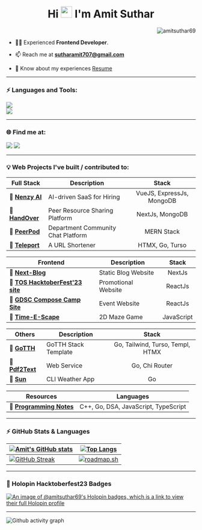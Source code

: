 <!-- <img src="https://github.com/1999AZZAR/1999AZZAR/blob/main/resources/img/grid-snake.svg" /> -->
<h1 align="center" style="font-weight: bold">Hi <img src="https://blog.joypixels.com/content/images/2019/06/waving_hand_sign_1024.gif" width="30px"> I'm Amit Suthar</h1>
<!-- <h3 align="center">Frontend Developer</h3> -->

<p align="right"> <img src="https://komarev.com/ghpvc/?username=amitsuthar69&label=Profile%20views&color=0e75b6" alt="amitsuthar69" /> </p>

- 👨‍💻 Experienced **Frontend Developer**.

- 📫 Reach me at **sutharamit707@gmail.com**

- 📄 Know about my experiences [Resume](https://drive.google.com/file/d/1jGltlluBcoqeC65VxPP1OZtXz78zDiro/view?usp=sharing)

---

<h3 style="font-weight: bold" >⚡ Languages and Tools:</h3>
<p> 
<img src="https://skillicons.dev/icons?i=go,js,nodejs,sqlite,mongodb,docker" />
<br/>
<img src="https://skillicons.dev/icons?i=htmx,tailwindcss,react,vue,nextjs,arch" />
</p>

---

<h3 style="font-weight: bold" >🌐 Find me at:</h3>

<p>
<a href="https://x.com/oyee_amitt"><img src="https://skillicons.dev/icons?i=twitter" /></a>
<a href="https://dev.to/amitsuthar69"><img src="https://skillicons.dev/icons?i=devto" /></a>
<!-- <a href="https://www.linkedin.com/in/amitsuthar69"><img src="https://skillicons.dev/icons?i=linkedin" /></a> -->
</p>

---

### 💡 Web Projects I've built / contributed to:

| Full Stack                                                     |     Description       |        Stack            |
| ---------------------------------------------------------------|-----------------------| :---------------------: |
| 🔗 [**Nenzy AI**](https://nenzy.ai)                      | AI-driven SaaS for Hiring | VueJS, ExpressJs, MongoDB |
| 🔗 [**HandOver**](https://github.com/amitsuthar69/handOver)    | Peer Resource Sharing Platform | NextJs, MongoDB|
| 🔗 [**PeerPod**](https://github.com/amitsuthar69/PeerPod)      | Department Community Chat Platform | MERN Stack |
| 🔗 [**Teleport**](https://github.com/amitsuthar69/teleport)    | A URL Shortener       | HTMX, Go, Turso         |

| Frontend                                                                              | Description         |        Stack            |
| --------------------------------------------------------------------------------------|---------------------| :---------------------: |
| 🔗 [**Next-Blog**](https://github.com/amitsuthar69/next-blog)                         | Static Blog Website |  NextJs                 |
| 🔗 [**TOS HacktoberFest'23 site**](https://github.com/tcet-opensource/hacktober-fest) | Promotional Website |  ReactJs                |
| 🔗 [**GDSC Compose Camp Site**](https://github.com/amitsuthar69/gdsc-compose-camp)    | Event Website       |  ReactJs                |
| 🔗 [**Time-E-Scape**](https://github.com/BitBrigade/Tim-E-Scape)                      | 2D Maze Game        | JavaScript              |

| Others                                                            | Description      |        Stack            |
| ------------------------------------------------------------------|------------------| :---------------------: |
| 🔗 [**GoTTH**](https://github.com/amitsuthar69/GoTTH)               | GoTTH Stack Template | Go, Tailwind, Turso, Templ, HTMX |
| 🔗 [**Pdf2Text**](https://github.com/amitsuthar69/pdf2text/)      | Web Service      | Go, Chi Router          |
| 🔗 [**Sun**](https://github.com/amitsuthar69/sun)                 | CLI Weather App  | Go                      |

| Resources                                                                     |            Languages                 |
| ----------------------------------------------------------------------------- | :----------------------------------: |
| 🔗 [**Programming Notes**](https://github.com/amitsuthar69/Programming-Notes) | C++, Go, DSA, JavaScript, TypeScript |

---

### ⚡ GitHub Stats & Languages

<!-- prettier-ignore-start -->
| [![Amit's GitHub stats](https://github-readme-stats.vercel.app/api?username=amitsuthar69&custom_title=My%20Github%20Stats&show_icons=true&theme=dracula&border_radius=10&hide_border=true)](https://github.com/anuraghazra/github-readme-stats)   | [![Top Langs](https://github-readme-stats.vercel.app/api/top-langs/?username=amitsuthar69&hide=GLSL,html,purebasic,shell,typescript&theme=dracula&hide_border=true&border_radius=10&show_icons=true&layout=compact)](https://github.com/anuraghazra/github-readme-stats)    |
|--------------- | --------------- |
| [![GitHub Streak](https://streak-stats.demolab.com?user=amitsuthar69&theme=dracula&hide_border=true&exclude_days=Sun)](https://git.io/streak-stats)   | [![roadmap.sh](https://api.roadmap.sh/v1-badge/wide/65410ecbc5b7df990dfde00e?variant=dark)](https://roadmap.sh)  |
<!-- prettier-ignore-end -->

---
<h3>📛 Holopin Hacktoberfest23 Badges</h3>

[![An image of @amitsuthar69's Holopin badges, which is a link to view their full Holopin profile](https://holopin.me/amitsuthar69)](https://holopin.io/@amitsuthar69)

---

![Github activity graph](https://github-readme-activity-graph.vercel.app/graph?username=amitsuthar69&theme=tokyo-night&radius=16)

</div>
